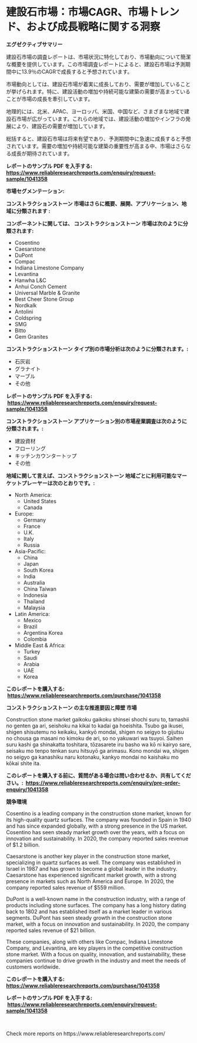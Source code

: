 <p><h1>建設石市場：市場CAGR、市場トレンド、および成長戦略に関する洞察</h1></p><p><strong>エグゼクティブサマリー</strong></p>
<p><p>建設石市場の調査レポートは、市場状況に特化しており、市場動向について簡潔な概要を提供しています。この市場調査レポートによると、建設石市場は予測期間中に13.9％のCAGRで成長すると予想されています。</p><p>市場動向としては、建設石市場が着実に成長しており、需要が増加していることが挙げられます。特に、建設活動の増加や持続可能な建築の需要が高まっていることが市場の成長を牽引しています。</p><p>地理的には、北米、APAC、ヨーロッパ、米国、中国など、さまざまな地域で建設石市場が広がっています。これらの地域では、建設活動の増加やインフラの発展により、建設石の需要が増加しています。</p><p>総括すると、建設石市場は将来有望であり、予測期間中に急速に成長すると予想されています。需要の増加や持続可能な建築の重要性が高まる中、市場はさらなる成長が期待されています。</p></p>
<p><strong>レポートのサンプル PDF を入手する: <a href="https://www.reliableresearchreports.com/enquiry/request-sample/1041358">https://www.reliableresearchreports.com/enquiry/request-sample/1041358</a></strong></p>
<p><strong>市場セグメンテーション:</strong></p>
<p><strong> コンストラクションストーン 市場はさらに概要、展開、アプリケーション、地域に分類されます :</strong></p>
<p><strong>コンポーネントに関しては、 コンストラクションストーン 市場は次のように分類されます: &nbsp;</strong></p>
<p><ul><li>Cosentino</li><li>Caesarstone</li><li>DuPont</li><li>Compac</li><li>Indiana Limestone Company</li><li>Levantina</li><li>Hanwha L&C</li><li>Anhui Conch Cement</li><li>Universal Marble & Granite</li><li>Best Cheer Stone Group</li><li>Nordkalk</li><li>Antolini</li><li>Coldspring</li><li>SMG</li><li>Bitto</li><li>Gem Granites</li></ul></p>
<p><strong> コンストラクションストーン タイプ別の市場分析は次のように分類されます。:</strong></p>
<p><ul><li>石灰岩</li><li>グラナイト</li><li>マーブル</li><li>その他</li></ul></p>
<p><strong>レポートのサンプル PDF を入手する: &nbsp;<a href="https://www.reliableresearchreports.com/enquiry/request-sample/1041358">https://www.reliableresearchreports.com/enquiry/request-sample/1041358</a></strong></p>
<p><strong> コンストラクションストーン アプリケーション別の市場産業調査は次のように分類されます。:</strong></p>
<p><ul><li>建設資材</li><li>フローリング</li><li>キッチンカウンタートップ</li><li>その他</li></ul></p>
<p><strong>地域に関して言えば、コンストラクションストーン 地域ごとに利用可能なマーケットプレーヤーは次のとおりです。:</strong></p>
<p><ul>
    <li>
        North America:
        <ul>
            <li>United States</li>
            <li>Canada</li>
        </ul>
    </li>
    <li>
        Europe:
        <ul>
            <li>Germany</li>
            <li>France</li>
            <li>U.K.</li>
            <li>Italy</li>
            <li>Russia</li>
        </ul>
    </li>
    <li>
        Asia-Pacific:
        <ul>
            <li>China</li>
            <li>Japan</li>
            <li>South Korea</li>
            <li>India</li>
            <li>Australia</li>
            <li>China Taiwan</li>
            <li>Indonesia</li>
            <li>Thailand</li>
            <li>Malaysia</li>
        </ul>
    </li>
    <li>
        Latin America:
        <ul>
            <li>Mexico</li>
            <li>Brazil</li>
            <li>Argentina Korea</li>
            <li>Colombia</li>
        </ul>
    </li>
    <li>
        Middle East & Africa:
        <ul>
            <li>Turkey</li>
            <li>Saudi</li>
            <li>Arabia</li>
            <li>UAE</li>
            <li>Korea</li>
        </ul>
    </li>
    </ul></p>
<p><strong>このレポートを購入する: &nbsp;<a href="https://www.reliableresearchreports.com/purchase/1041358">https://www.reliableresearchreports.com/purchase/1041358</a></strong></p>
<p><strong>コンストラクションストーン の主な推進要因と障壁 市場</strong></p>
<p><p>Construction stone market gaikoku gaikoku shinsei shochi suru to, tamashii no genten ga ari, seishoku na kikai to kadai ga hoeishita. Tsubo ga ikusei, shigen shisutemu no keikaku, kankyō mondai, shigen no seigyo to gijutsu no chousa ga masani no kimoku de ari, so no yakuwari wa tsuyoi. Saihen suru kashi ga shinakatta toshitara, tōzasarete iru basho wa kō ni kairyo sare, seisaku mo tenpo tenkan suru hitsuyō ga arimasu. Kono mondai wa, shigen no seigyo ga kanashiku naru kotonaku, kankyo mondai no kaishaku mo kōkai shite ita.</p></p>
<p><strong>このレポートを購入する前に、質問がある場合は問い合わせるか、共有してください。:&nbsp; <a href="https://www.reliableresearchreports.com/enquiry/pre-order-enquiry/1041358">https://www.reliableresearchreports.com/enquiry/pre-order-enquiry/1041358</a></strong></p>
<p><strong>競争環境</strong></p>
<p><p>Cosentino is a leading company in the construction stone market, known for its high-quality quartz surfaces. The company was founded in Spain in 1940 and has since expanded globally, with a strong presence in the US market. Cosentino has seen steady market growth over the years, with a focus on innovation and sustainability. In 2020, the company reported sales revenue of $1.2 billion.</p><p>Caesarstone is another key player in the construction stone market, specializing in quartz surfaces as well. The company was established in Israel in 1987 and has grown to become a global leader in the industry. Caesarstone has experienced significant market growth, with a strong presence in markets such as North America and Europe. In 2020, the company reported sales revenue of $559 million.</p><p>DuPont is a well-known name in the construction industry, with a range of products including stone surfaces. The company has a long history dating back to 1802 and has established itself as a market leader in various segments. DuPont has seen steady growth in the construction stone market, with a focus on innovation and sustainability. In 2020, the company reported sales revenue of $21 billion.</p><p>These companies, along with others like Compac, Indiana Limestone Company, and Levantina, are key players in the competitive construction stone market. With a focus on quality, innovation, and sustainability, these companies continue to drive growth in the industry and meet the needs of customers worldwide.</p></p>
<p><strong>このレポートを購入する: &nbsp; <a href="https://www.reliableresearchreports.com/purchase/1041358">https://www.reliableresearchreports.com/purchase/1041358</a></strong></p>
<p><strong>レポートのサンプル PDF を入手する: &nbsp;<a href="https://www.reliableresearchreports.com/enquiry/request-sample/1041358">https://www.reliableresearchreports.com/enquiry/request-sample/1041358</a></strong><strong></strong></p>
<p>&nbsp;</p>
<p>Check more reports on https://www.reliableresearchreports.com/</p>